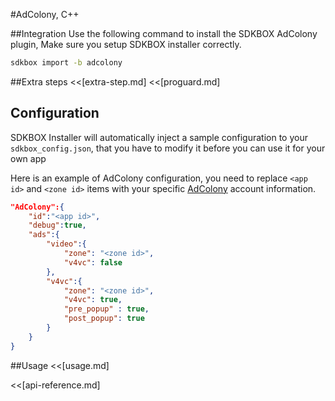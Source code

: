 <!--
Include Base: /Users/niteluo/Projects/store/doc/en/src/iap/v3-cpp
-->

#AdColony, C++

##Integration
Use the following command to install the SDKBOX AdColony plugin, Make sure you setup SDKBOX installer correctly.
```bash
sdkbox import -b adcolony
```

##Extra steps
<<[extra-step.md]
<<[proguard.md]

## Configuration
SDKBOX Installer will automatically inject a sample configuration to your `sdkbox_config.json`, that you have to modify it before you can use it for your own app

Here is an example of AdColony configuration, you need to replace `<app id>` and `<zone id>` items with your specific [AdColony](https://clients.adcolony.com/login) account information.
```json
"AdColony":{
    "id":"<app id>",
    "debug":true,
    "ads":{
        "video":{
            "zone": "<zone id>",
            "v4vc": false
        },
        "v4vc":{
            "zone": "<zone id>",
            "v4vc": true,
            "pre_popup" : true,
            "post_popup": true
        }
    }
}
```

##Usage
<<[usage.md]

<<[api-reference.md]
